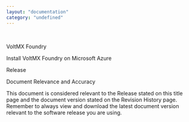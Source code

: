 ```yaml
---
layout: "documentation"
category: "undefined"
---
```

﻿

VoltMX Foundry

Install VoltMX Foundry on Microsoft Azure

Release

Document Relevance and Accuracy

This document is considered relevant to the Release stated on this title page and the document version stated on the Revision History page. Remember to always view and download the latest document version relevant to the software release you are using.
